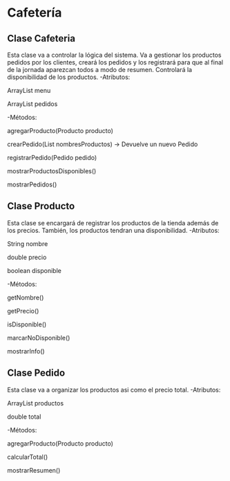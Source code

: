 # Cafetería

## Clase Cafeteria
Esta clase va a controlar la lógica del sistema. Va a gestionar los productos pedidos por los clientes, creará los pedidos y los registrará para que al final de la jornada aparezcan todos a modo de resumen. Controlará la disponibilidad de los productos.
-Atributos:

ArrayList<Producto> menu

ArrayList<Pedido> pedidos

-Métodos:

agregarProducto(Producto producto)

crearPedido(List<String> nombresProductos) → Devuelve un nuevo Pedido

registrarPedido(Pedido pedido)

mostrarProductosDisponibles()

mostrarPedidos()

## Clase Producto
Esta clase se encargará de registrar los productos de la tienda además de los precios. También, los productos tendran una disponibilidad.
-Atributos:

String nombre

double precio

boolean disponible

-Métodos:

getNombre()

getPrecio()

isDisponible()

marcarNoDisponible()

mostrarInfo()

## Clase Pedido
Esta clase va a organizar los productos asi como el precio total.
-Atributos:

ArrayList<Producto> productos

double total

-Métodos:

agregarProducto(Producto producto)

calcularTotal()

mostrarResumen()